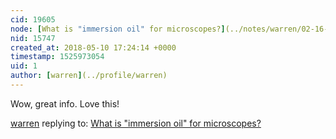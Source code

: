 ```yaml
---
cid: 19605
node: [What is "immersion oil" for microscopes?](../notes/warren/02-16-2018/what-is-immersion-oil-for-microscopes)
nid: 15747
created_at: 2018-05-10 17:24:14 +0000
timestamp: 1525973054
uid: 1
author: [warren](../profile/warren)
---
```


Wow, great info. Love this! 

[warren](../profile/warren) replying to: [What is "immersion oil" for microscopes?](../notes/warren/02-16-2018/what-is-immersion-oil-for-microscopes)

